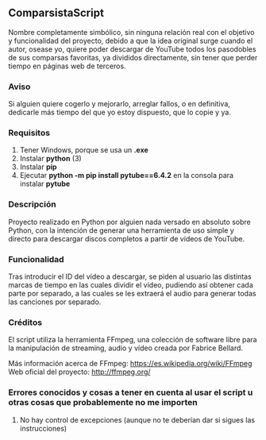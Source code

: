 ## ComparsistaScript

Nombre completamente simbólico, sin ninguna relación real con el objetivo y funcionalidad del proyecto, debido a que la idea original surge cuando el autor, osease yo, quiere poder descargar de YouTube todos los pasodobles de sus comparsas favoritas, ya divididos directamente, sin tener que perder tiempo en páginas web de terceros.

### Aviso

Si alguien quiere cogerlo y mejorarlo, arreglar fallos, o en definitiva, dedicarle más tiempo del que yo estoy dispuesto, que lo copie y ya.

### Requisitos

1.  Tener Windows, porque se usa un **.exe**
2.  Instalar **python** (3)
3.  Instalar **pip**
4.  Ejecutar **python -m pip install pytube==6.4.2** en la consola para instalar **pytube**

### Descripción

Proyecto realizado en Python por alguien nada versado en absoluto sobre Python, con la intención de generar una herramienta de uso simple y directo para descargar discos completos a partir de vídeos de YouTube.

### Funcionalidad

Tras introducir el ID del vídeo a descargar, se piden al usuario las distintas marcas de tiempo en las cuales dividir el vídeo, pudiendo así obtener cada parte por separado, a las cuales se les extraerá el audio para generar todas las canciones por separado.

### Créditos

El script utiliza la herramienta FFmpeg, una colección de software libre para la manipulación de streaming, audio y vídeo creada por Fabrice Bellard.

Más información acerca de FFmpeg: <https://es.wikipedia.org/wiki/FFmpeg>
Web oficial del proyecto: <http://ffmpeg.org/>

### Errores conocidos y cosas a tener en cuenta al usar el script u otras cosas que probablemente no me importen

1.  No hay control de excepciones (aunque no te deberían dar si sigues las instrucciones)
